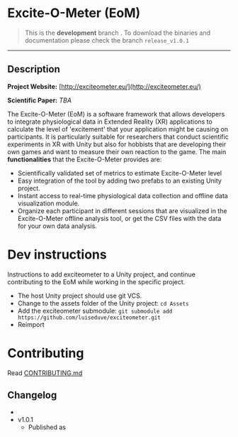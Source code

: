 # Excite-O-Meter (EoM)

> This is the **development** branch . To download the binaries and documentation please check the branch `release_v1.0.1`

---

## Description

**Project Website:** [http://exciteometer.eu/](http://exciteometer.eu/)

**Scientific Paper:** *TBA*

The Excite-O-Meter (EoM) is a software framework that allows developers to integrate physiological data in Extended Reality (XR) applications to calculate the level of 'excitement' that your application might be causing on participants. It is particularly suitable for researchers that conduct scientific experiments in XR with Unity but also for hobbists that are developing their own games and want to measure their own reaction to the game. The main **functionalities** that the Excite-O-Meter provides are:

- Scientifically validated set of metrics to estimate Excite-O-Meter level
- Easy integration of the tool by adding two prefabs to an existing Unity project.
- Instant access to real-time physiological data collection and offline data visualization module.
- Organize each participant in different sessions that are visualized in the Excite-O-Meter offline analysis tool, or get the CSV files with the data for your own data analysis.

# Dev instructions

Instructions to add exciteometer to a Unity project, and continue contributing to the EoM while working in the specific project.

- The host Unity project should use git VCS.
- Change to the assets folder of the Unity project: `cd Assets`
- Add the exciteometer submodule: `git submodule add https://github.com/luiseduve/exciteometer.git`
- Reimport



# Contributing

Read [CONTRIBUTING.md](./CONTRIBUTING.md)


## Changelog

- 
- v1.0.1
    - Published as 
